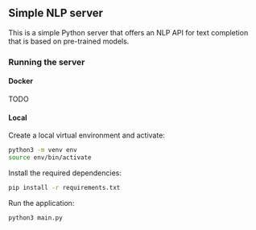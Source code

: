 
## Simple NLP server

This is a simple Python server that offers an NLP API for text completion that is based on pre-trained models.

### Running the server

#### Docker

TODO

#### Local

Create a local virtual environment and activate:

```bash
python3 -m venv env
source env/bin/activate
```

Install the required dependencies:
```bash
pip install -r requirements.txt
```

Run the application:
```bash
python3 main.py
```
